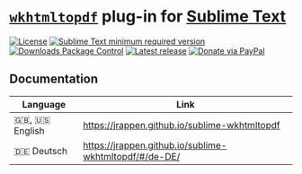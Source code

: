 # [`wkhtmltopdf`](http://wkhtmltopdf.org/downloads.html) plug-in for [Sublime Text](https://www.sublimetext.com)

[![License](https://img.shields.io/github/license/jrappen/sublime-wkhtmltopdf.svg?style=flat-square)](https://github.com/jrappen/sublime-wkhtmltopdf/blob/master/LICENSE)
[![Sublime Text minimum required version](https://img.shields.io/badge/Sublime%20Text-Build%203124+-orange.svg?style=flat-square)](https://www.sublimetext.com)
[![Downloads Package Control](https://img.shields.io/packagecontrol/dt/wkhtmltopdf.svg?style=flat-square)](https://packagecontrol.io/packages/wkhtmltopdf)
[![Latest release](https://img.shields.io/github/release/jrappen/sublime-wkhtmltopdf.svg?style=flat-square)](https://github.com/jrappen/sublime-wkhtmltopdf/releases/latest)
[![Donate via PayPal](https://img.shields.io/badge/paypal.me-jrappen-009cde.svg?style=flat-square)](https://www.paypal.me/jrappen)

## Documentation

| Language       | Link                                                     |
|----------------|----------------------------------------------------------|
| 🇬🇧, 🇺🇸 English | <https://jrappen.github.io/sublime-wkhtmltopdf>          |
| 🇩🇪 Deutsch     | <https://jrappen.github.io/sublime-wkhtmltopdf/#/de-DE/> |
